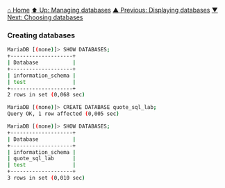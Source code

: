 [⌂ Home](../../../README.md)
[⬆ Up: Managing databases](README.md)
[▲ Previous: Displaying databases](displaying_databases.md)
[▼ Next: Choosing databases](choosing_databases.md)

### Creating databases

```bash
MariaDB [(none)]> SHOW DATABASES;
+--------------------+
| Database           |
+--------------------+
| information_schema |
| test               |
+--------------------+
2 rows in set (0,068 sec)

MariaDB [(none)]> CREATE DATABASE quote_sql_lab;
Query OK, 1 row affected (0,005 sec)

MariaDB [(none)]> SHOW DATABASES;
+--------------------+
| Database           |
+--------------------+
| information_schema |
| quote_sql_lab      |
| test               |
+--------------------+
3 rows in set (0,010 sec)

```